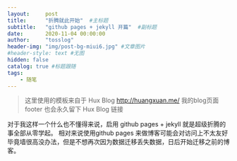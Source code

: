 ```yaml
---
layout:     post 
title:      "折腾就此开始"  #主标题
subtitle:   "github pages + jekyll 开篇"  #副标题
date:       2020-11-04 00:00:00 
author:     "tosslog" 
header-img: "img/post-bg-miui6.jpg" #文章图片
#header-style: text #无图
hidden: false
catalog: true #标题跟随
tags: 
    - 随笔
---
```



> 这里使用的模板来自于 Hux Blog http://huangxuan.me/ 我的blog页面footer 也会永久留下 Hux Blog 链接

对于我这样一个什么也不懂得来说，启用 github pages + jekyll 就是超级折腾的事全部从零学起。
相对来说使用github pages 来做博客可能会对访问上不太友好毕竟墙很高没办法，但是不想再次因为数据迁移丢失数据，日后开始迁移之前的博客。
